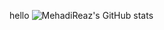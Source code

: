 hello
![MehadiReaz's GitHub stats](https://github-readme-stats.vercel.app/api?MehadiReaz=anuraghazra&show_icons=true&theme=radical)
